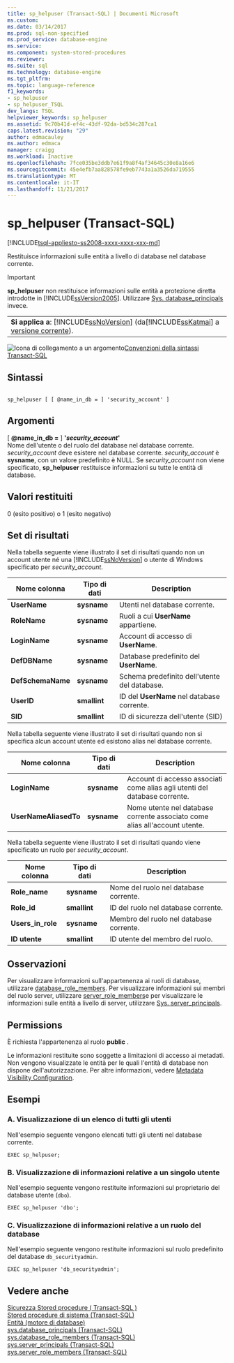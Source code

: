 ```yaml
---
title: sp_helpuser (Transact-SQL) | Documenti Microsoft
ms.custom: 
ms.date: 03/14/2017
ms.prod: sql-non-specified
ms.prod_service: database-engine
ms.service: 
ms.component: system-stored-procedures
ms.reviewer: 
ms.suite: sql
ms.technology: database-engine
ms.tgt_pltfrm: 
ms.topic: language-reference
f1_keywords:
- sp_helpuser
- sp_helpuser_TSQL
dev_langs: TSQL
helpviewer_keywords: sp_helpuser
ms.assetid: 9c70b41d-ef4c-43df-92da-bd534c287ca1
caps.latest.revision: "29"
author: edmacauley
ms.author: edmaca
manager: craigg
ms.workload: Inactive
ms.openlocfilehash: 7fce035be3ddb7e61f9a8f4af34645c30e8a16e6
ms.sourcegitcommit: 45e4efb7aa828578fe9eb7743a1a3526da719555
ms.translationtype: MT
ms.contentlocale: it-IT
ms.lasthandoff: 11/21/2017
---
```

# <a name="sphelpuser-transact-sql"></a>sp_helpuser (Transact-SQL)
[!INCLUDE[tsql-appliesto-ss2008-xxxx-xxxx-xxx-md](../../includes/tsql-appliesto-ss2008-xxxx-xxxx-xxx-md.md)]

  Restituisce informazioni sulle entità a livello di database nel database corrente.  
  
> [!IMPORTANT]  
>  **sp_helpuser** non restituisce informazioni sulle entità a protezione diretta introdotte in [!INCLUDE[ssVersion2005](../../includes/ssversion2005-md.md)]. Utilizzare [Sys. database_principals](../../relational-databases/system-catalog-views/sys-database-principals-transact-sql.md) invece.  
  
||  
|-|  
|**Si applica a**: [!INCLUDE[ssNoVersion](../../includes/ssnoversion-md.md)] (da[!INCLUDE[ssKatmai](../../includes/sskatmai-md.md)] a [versione corrente](http://go.microsoft.com/fwlink/p/?LinkId=299658)).|  
  
 ![Icona di collegamento a un argomento](../../database-engine/configure-windows/media/topic-link.gif "Icona di collegamento a un argomento")[Convenzioni della sintassi Transact-SQL](../../t-sql/language-elements/transact-sql-syntax-conventions-transact-sql.md)  
  
## <a name="syntax"></a>Sintassi  
  
```  
  
sp_helpuser [ [ @name_in_db = ] 'security_account' ]  
```  
  
## <a name="arguments"></a>Argomenti  
 [  **@name_in_db =** ] **'***security_account***'**  
 Nome dell'utente o del ruolo del database nel database corrente. *security_account* deve esistere nel database corrente. *security_account* è **sysname**, con un valore predefinito è NULL. Se *security_account* non viene specificato, **sp_helpuser** restituisce informazioni su tutte le entità di database.  
  
## <a name="return-code-values"></a>Valori restituiti  
 0 (esito positivo) o 1 (esito negativo)  
  
## <a name="result-sets"></a>Set di risultati  
 Nella tabella seguente viene illustrato il set di risultati quando non un account utente né una [!INCLUDE[ssNoVersion](../../includes/ssnoversion-md.md)] o utente di Windows specificato per *security_account*.  
  
|Nome colonna|Tipo di dati|Description|  
|-----------------|---------------|-----------------|  
|**UserName**|**sysname**|Utenti nel database corrente.|  
|**RoleName**|**sysname**|Ruoli a cui **UserName** appartiene.|  
|**LoginName**|**sysname**|Account di accesso di **UserName**.|  
|**DefDBName**|**sysname**|Database predefinito del **UserName**.|  
|**DefSchemaName**|**sysname**|Schema predefinito dell'utente del database.|  
|**UserID**|**smallint**|ID del **UserName** nel database corrente.|  
|**SID**|**smallint**|ID di sicurezza dell'utente (SID)|  
  
 Nella tabella seguente viene illustrato il set di risultati quando non si specifica alcun account utente ed esistono alias nel database corrente.  
  
|Nome colonna|Tipo di dati|Description|  
|-----------------|---------------|-----------------|  
|**LoginName**|**sysname**|Account di accesso associati come alias agli utenti del database corrente.|  
|**UserNameAliasedTo**|**sysname**|Nome utente nel database corrente associato come alias all'account utente.|  
  
 Nella tabella seguente viene illustrato il set di risultati quando viene specificato un ruolo per *security_account*.  
  
|Nome colonna|Tipo di dati|Description|  
|-----------------|---------------|-----------------|  
|**Role_name**|**sysname**|Nome del ruolo nel database corrente.|  
|**Role_id**|**smallint**|ID del ruolo nel database corrente.|  
|**Users_in_role**|**sysname**|Membro del ruolo nel database corrente.|  
|**ID utente**|**smallint**|ID utente del membro del ruolo.|  
  
## <a name="remarks"></a>Osservazioni  
 Per visualizzare informazioni sull'appartenenza ai ruoli di database, utilizzare [database_role_members](../../relational-databases/system-catalog-views/sys-database-role-members-transact-sql.md). Per visualizzare informazioni sui membri del ruolo server, utilizzare [server_role_members](../../relational-databases/system-catalog-views/sys-server-role-members-transact-sql.md)e per visualizzare le informazioni sulle entità a livello di server, utilizzare [Sys. server_principals](../../relational-databases/system-catalog-views/sys-server-principals-transact-sql.md).  
  
## <a name="permissions"></a>Permissions  
 È richiesta l'appartenenza al ruolo **public** .  
  
 Le informazioni restituite sono soggette a limitazioni di accesso ai metadati. Non vengono visualizzate le entità per le quali l'entità di database non dispone dell'autorizzazione. Per altre informazioni, vedere [Metadata Visibility Configuration](../../relational-databases/security/metadata-visibility-configuration.md).  
  
## <a name="examples"></a>Esempi  
  
### <a name="a-listing-all-users"></a>A. Visualizzazione di un elenco di tutti gli utenti  
 Nell'esempio seguente vengono elencati tutti gli utenti nel database corrente.  
  
```  
EXEC sp_helpuser;  
```  
  
### <a name="b-listing-information-for-a-single-user"></a>B. Visualizzazione di informazioni relative a un singolo utente  
 Nell'esempio seguente vengono restituite informazioni sul proprietario del database utente (`dbo`).  
  
```  
EXEC sp_helpuser 'dbo';  
```  
  
### <a name="c-listing-information-for-a-database-role"></a>C. Visualizzazione di informazioni relative a un ruolo del database  
 Nell'esempio seguente vengono restituite informazioni sul ruolo predefinito del database `db_securityadmin`.  
  
```  
EXEC sp_helpuser 'db_securityadmin';  
```  
  
## <a name="see-also"></a>Vedere anche  
 [Sicurezza Stored procedure &#40; Transact-SQL &#41;](../../relational-databases/system-stored-procedures/security-stored-procedures-transact-sql.md)   
 [Stored procedure di sistema &#40;Transact-SQL&#41;](../../relational-databases/system-stored-procedures/system-stored-procedures-transact-sql.md)   
 [Entità &#40;motore di database&#41;](../../relational-databases/security/authentication-access/principals-database-engine.md)   
 [sys.database_principals &#40;Transact-SQL&#41;](../../relational-databases/system-catalog-views/sys-database-principals-transact-sql.md)   
 [sys.database_role_members &#40;Transact-SQL&#41;](../../relational-databases/system-catalog-views/sys-database-role-members-transact-sql.md)   
 [sys.server_principals &#40;Transact-SQL&#41;](../../relational-databases/system-catalog-views/sys-server-principals-transact-sql.md)   
 [sys.server_role_members &#40;Transact-SQL&#41;](../../relational-databases/system-catalog-views/sys-server-role-members-transact-sql.md)  
  
  
